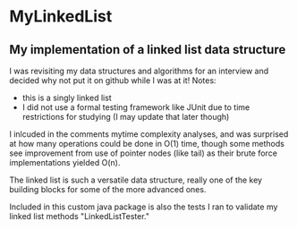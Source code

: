 MyLinkedList
============

## My implementation of a linked list data structure

I was revisiting my data structures and algorithms for an 
interview and decided why not put it on github while I was at it!
Notes: 
- this is a singly linked list
- I did not use a formal testing framework like JUnit due to time
restrictions for studying (I may update that later though)

I inlcuded in the comments mytime complexity analyses, 
and was surprised at how many operations
could be done in O(1) time, though some methods see improvement from
use of pointer nodes (like tail) as their brute force implementations
yielded O(n).

The linked list is such a versatile data structure, really one of the key
building blocks for some of the more advanced ones.

Included in this custom java package is also the tests I ran to validate
my linked list methods "LinkedListTester."
